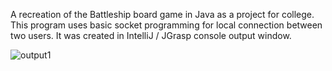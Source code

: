 A recreation of the Battleship board game in Java as a project for college. This program uses basic socket programming for local connection between two users. It was created in IntelliJ / JGrasp console output window.

![output1](https://github.com/tucker214/Battleship_final/assets/10278143/468d8983-93eb-4462-b880-bc5eec2b1c64)
